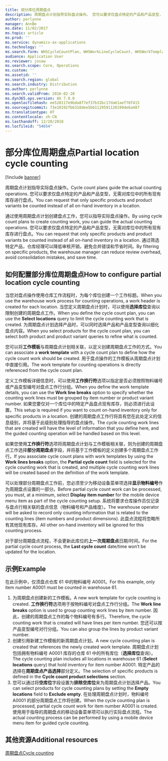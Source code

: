 ```yaml
---
title: 部分库位周期盘点
description: 周期盘点计划指导实际盘点操作。 您可以要求仅盘点特定的产品和产品变型，无需对库位中的所有现有库存进行盘点。
author: perlynne
manager: AnnBe
ms.date: 11/02/2017
ms.topic: article
ms.prod: ''
ms.service: dynamics-ax-applications
ms.technology: ''
ms.search.form: WHSCycleCountPlan, WHSWorkLineCycleCount, WHSWorkTemplateLineGroup, WHSWorkTemplateTable
audience: Application User
ms.reviewer: josaw
ms.search.scope: Core, Operations
ms.custom: ''
ms.assetid: ''
ms.search.region: global
ms.search.industry: Distribution
ms.author: perlynne
ms.search.validFrom: 2016-02-28
ms.dyn365.ops.version: AX 7.0.0
ms.openlocfilehash: ee528117e9bda8f7ef37b32bc17da61aef78f415
ms.sourcegitcommit: 73e10192fb6318dee5bb1129591120199de6a487
ms.translationtype: HT
ms.contentlocale: zh-CN
ms.lasthandoff: 12/20/2018
ms.locfileid: "54654"
---
```

# <a name="partial-location-cycle-counting"></a><span data-ttu-id="ff197-104">部分库位周期盘点</span><span class="sxs-lookup"><span data-stu-id="ff197-104">Partial location cycle counting</span></span>

[!include [banner](../includes/banner.md)]

<span data-ttu-id="ff197-105">周期盘点计划指导实际盘点操作。</span><span class="sxs-lookup"><span data-stu-id="ff197-105">Cycle count plans guide the actual counting operations.</span></span> <span data-ttu-id="ff197-106">您可以要求仅盘点特定的产品和产品变型，无需对库位中的所有现有库存进行盘点。</span><span class="sxs-lookup"><span data-stu-id="ff197-106">You can request that only specific products and product variants be counted instead of all on-hand inventory in a location.</span></span>

<span data-ttu-id="ff197-107">通过使用周期盘点计划创建盘点工作，您可以指导实际盘点操作。</span><span class="sxs-lookup"><span data-stu-id="ff197-107">By using cycle count plans to create counting work, you can guide the actual counting operations.</span></span> <span data-ttu-id="ff197-108">您可以要求仅盘点特定的产品和产品变型，无需对库位中的所有现有库存进行盘点。</span><span class="sxs-lookup"><span data-stu-id="ff197-108">You can request that only specific products and product variants be counted instead of all on-hand inventory in a location.</span></span> <span data-ttu-id="ff197-109">通过筛选特定产品，仓库经理可以降低审核开销，避免合并错误和节省时间。</span><span class="sxs-lookup"><span data-stu-id="ff197-109">By filtering on specific products, the warehouse manager can reduce review overhead, avoid consolidation mistakes, and save time.</span></span>

## <a name="how-to-configure-partial-location-cycle-counting"></a><span data-ttu-id="ff197-110">如何配置部分库位周期盘点</span><span class="sxs-lookup"><span data-stu-id="ff197-110">How to configure partial location cycle counting</span></span>
<span data-ttu-id="ff197-111">当您对盘点操作使用仓库工作流程时，为每个库位创建一个工作标题。</span><span class="sxs-lookup"><span data-stu-id="ff197-111">When you use the warehouse work process for counting operations, a work header is created for each location.</span></span> <span data-ttu-id="ff197-112">当您定义周期盘点计划时，可以使用**选择库位**查询以限制创建的周期盘点工作。</span><span class="sxs-lookup"><span data-stu-id="ff197-112">When you define the cycle count plan, you can use the **Select locations** query to limit the cycle counting work that is created.</span></span> <span data-ttu-id="ff197-113">为周期盘点计划选择产品时，可以同时选择产品和产品变型查询以细化盘点内容。</span><span class="sxs-lookup"><span data-stu-id="ff197-113">When you select products for the cycle count plan, you can select both product and product variant queries to refine what is counted.</span></span> 

<span data-ttu-id="ff197-114">您可以将**工作模板**与周期盘点计划相关联，以定义创建周期盘点工作的方式。</span><span class="sxs-lookup"><span data-stu-id="ff197-114">You can associate a **work template** with a cycle count plan to define how the cycle count work should be created.</span></span> <span data-ttu-id="ff197-115">用于盘点操作的工作模板从周期盘点计划中直接引用。</span><span class="sxs-lookup"><span data-stu-id="ff197-115">The work template for counting operations is directly referenced from the cycle count plan.</span></span> 

<span data-ttu-id="ff197-116">定义工作模板详细信息时，可以使用**工作换行符**选项以指定是否必须按照物料编号或产品变型编号对盘点工作行分组。</span><span class="sxs-lookup"><span data-stu-id="ff197-116">When you define the work template details, you can use the **Work line breaks** option to specify whether the counting work lines must be grouped by item number or product variant number.</span></span> <span data-ttu-id="ff197-117">如果您要仅对一个库位中的特定产品盘点现有库存，则必须进行此设置。</span><span class="sxs-lookup"><span data-stu-id="ff197-117">This setup is required if you want to count on-hand inventory only for specific products in a location.</span></span> <span data-ttu-id="ff197-118">创建的周期盘点工作行将具有您在此处定义的信息级别，并将基于此级别处理指导的盘点操作。</span><span class="sxs-lookup"><span data-stu-id="ff197-118">The cycle counting work lines that are created will have the level of information that you define here, and the guided counting operation will be handled based on this level.</span></span> 

<span data-ttu-id="ff197-119">如果您使用**工作换行符**选项将周期盘点计划与工作模板相关联，则为创建的周期盘点工作选择**部分周期盘点**字段，并将基于工作模板的定义创建多个周期盘点工作行。</span><span class="sxs-lookup"><span data-stu-id="ff197-119">If you associate cycle count plans with work templates by using the **Work lines breaks** option, the **Partial cycle count** field is selected for the cycle counting work that is created, and multiple cycle counting work lines will be created based on the definition of the work template.</span></span> 

<span data-ttu-id="ff197-120">可以处理部分周期盘点工作前，您必须至少为移动设备菜单项选择**显示物料编号**作为周期盘点设置的一部分。</span><span class="sxs-lookup"><span data-stu-id="ff197-120">Before partial cycle count work can be processed, you must, at a minimum, select **Display item number** for the mobile device menu item as part of the cycle counting setup.</span></span> <span data-ttu-id="ff197-121">系统将要求仓库操作员仅记录与盘点行相关联的盘点信息（物料编号和产品维度）。</span><span class="sxs-lookup"><span data-stu-id="ff197-121">The warehouse operator will be asked to record only counting information that is related to the counting lines (item numbers and product dimensions).</span></span> <span data-ttu-id="ff197-122">此盘点流程将忽略所有其他现有库存。</span><span class="sxs-lookup"><span data-stu-id="ff197-122">All other on-hand inventory will be ignored for this counting process.</span></span> 

<span data-ttu-id="ff197-123">对于部分周期盘点流程，不会更新此库位的**上一次周期盘点**日期/时间。</span><span class="sxs-lookup"><span data-stu-id="ff197-123">For the partial cycle count process, the **Last cycle count** date/time won’t be updated for the location.</span></span>

## <a name="example"></a><span data-ttu-id="ff197-124">示例</span><span class="sxs-lookup"><span data-stu-id="ff197-124">Example</span></span>
<span data-ttu-id="ff197-125">在此示例中，仅须盘点仓库 61 中的物料编号 A0001。</span><span class="sxs-lookup"><span data-stu-id="ff197-125">For this example, only item number A0001 must be counted in warehouse 61.</span></span>

1.  <span data-ttu-id="ff197-126">为周期盘点创建新的工作模板。</span><span class="sxs-lookup"><span data-stu-id="ff197-126">A new work template for cycle counting is created.</span></span> <span data-ttu-id="ff197-127">**工作换行符**选项用于按物料编号对盘点工作行分组。</span><span class="sxs-lookup"><span data-stu-id="ff197-127">The **Work line breaks** option is used to group counting work lines by item number.</span></span> <span data-ttu-id="ff197-128">因此，创建的周期盘点工作的每个物料编号有多行。</span><span class="sxs-lookup"><span data-stu-id="ff197-128">Therefore, the cycle counting work that is created will have lines per item number.</span></span> <span data-ttu-id="ff197-129">您还可以按产品变型编号对行分组。</span><span class="sxs-lookup"><span data-stu-id="ff197-129">You can also group the lines by product variant number.</span></span>
2.  <span data-ttu-id="ff197-130">创建引用新建工作模板的新周期盘点计划。</span><span class="sxs-lookup"><span data-stu-id="ff197-130">A new cycle counting plan is created that references the newly created work template.</span></span> <span data-ttu-id="ff197-131">周期盘点计划包括拥有物料编号 A0001 库存的仓库 61 中的所有库位（**选择库位**查询）。</span><span class="sxs-lookup"><span data-stu-id="ff197-131">The cycle counting plan includes all locations in warehouse 61 (**Select locations** query) that hold inventory for item number A0001.</span></span> <span data-ttu-id="ff197-132">特定产品的选择在**周期盘点产品选择**部分定义。</span><span class="sxs-lookup"><span data-stu-id="ff197-132">The selection of specific products is defined in the **Cycle count product selections** section.</span></span>
3.  <span data-ttu-id="ff197-133">您可以通过将**空库位**字段设置为**排除空库位**来为周期盘点计划选择产品。</span><span class="sxs-lookup"><span data-stu-id="ff197-133">You can select products for cycle counting plans by setting the **Empty locations** field to **Exclude empty**.</span></span> <span data-ttu-id="ff197-134">在处理周期盘点计划时，物料编号 A0001 的部分周期盘点工作将创建。</span><span class="sxs-lookup"><span data-stu-id="ff197-134">When the cycle counting plan is processed, partial cycle count work for item number A0001 is created.</span></span> <span data-ttu-id="ff197-135">使用用于指导的周期盘点的移动设备菜单项可以执行实际盘点流程。</span><span class="sxs-lookup"><span data-stu-id="ff197-135">The actual counting process can be performed by using a mobile device menu item for guided cycle counting.</span></span>



<a name="additional-resources"></a><span data-ttu-id="ff197-136">其他资源</span><span class="sxs-lookup"><span data-stu-id="ff197-136">Additional resources</span></span>
--------

[<span data-ttu-id="ff197-137">周期盘点</span><span class="sxs-lookup"><span data-stu-id="ff197-137">Cycle counting</span></span>](cycle-counting.md)

